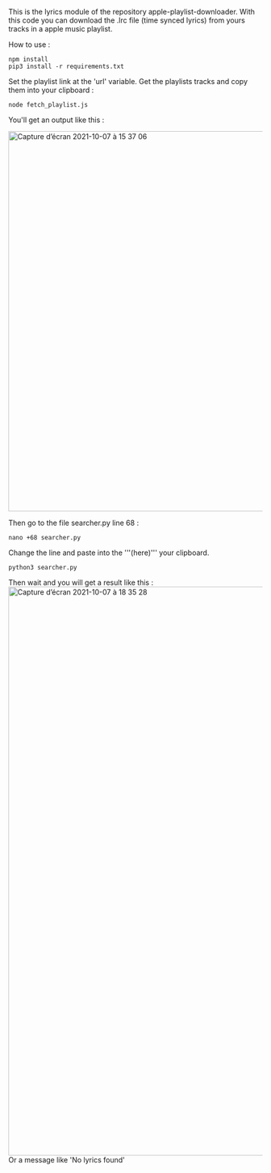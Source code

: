 This is the lyrics module of the repository apple-playlist-downloader.
With this code you can download the .lrc file (time synced lyrics) from yours tracks in a apple music playlist.

How to use :

```
npm install
pip3 install -r requirements.txt
```
Set the playlist link at the 'url' variable. 
Get the playlists tracks and copy them into your clipboard :

```
node fetch_playlist.js
```
You'll get an output like this :


<img width="752" alt="Capture d’écran 2021-10-07 à 15 37 06" src="https://user-images.githubusercontent.com/44288655/136427167-f6ca4fd4-beca-41dd-b17f-2db16cadd75a.png">


Then go to the file searcher.py line 68 : 
```
nano +68 searcher.py 
```
Change the line and paste into the '''(here)''' your clipboard.
```
python3 searcher.py
```
Then wait and you will get a result like this :
<img width="1125" alt="Capture d’écran 2021-10-07 à 18 35 28" src="https://user-images.githubusercontent.com/44288655/136427185-aba0dbe3-86db-4d28-ba6f-1520b6364058.png">
Or a message like 'No lyrics found'
